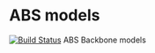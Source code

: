 # ABS models
[![Build Status](https://travis-ci.org/vitoordaz/models.svg)](https://travis-ci.org/vitoordaz/models)
ABS Backbone models
